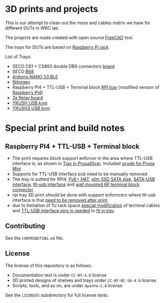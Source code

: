 <!--
SPDX-FileCopyrightText: Huawei Inc.

SPDX-License-Identifier: CC-BY-4.0
-->

# 3D prints and projects


This is our attempt to clean out the mess and cables matrix we have for different DUTs in WRC lab.

The projects are made created with open source [FreeCAD](https://www.freecadweb.org) tool.

The trays for DUTs are based on [Raspberry Pi rack](https://www.prusaprinters.org/prints/69176-1u-raspberry-pi-rack-with-moduler-trays/files)

List of Trays:

- SECO C61 + CS863 double DB9 connectors [board](SBCB68_tray.png) 
- SECO [B68](SBCB68_tray.png)
- [Arduino NANO 33 BLE ](Arduino_Nano_33_BLE_tray.png)
- [Nitrogen](3D_shelves/Nitrogen_tray.png)
- Raspberry PI4 + TTL-USB + Terminal block [RPI tray](3D_shelves/trpi4-1-rpi4-tray-all.png) (modified version of [Raspberry PI4](https://www.prusaprinters.org/prints/69176-1u-raspberry-pi-rack-with-moduler-trays/files))
- [3x Relay board ](3D_shelves/relay_tray-Relay_tray.png)
- [YKUSH USB kvm](3D_shelves/ykush_tray.png)
- [YKUSH3 USB kvm](3D_shelves/ykush3_tray.png)


# Special print and build notes

## Raspberry PI4 + TTL-USB + Terminal block

* The print requires block support enforcer in the area where TTL-USB interface is, as shown in [Tray in PrusaSlicer](trpi4-prusaslicer.png). Included [gcode for Prusa Mini](trpi4-1-rpi4-tray-all_0.2mm_PETG_MINI_7h23m.gcode) 
* Supports for TTL-USB interface pcb need to be manually removed
* The tray is suitted for RPi4, [PoE+ HAT](https://www.amazon.de/gp/product/B0928ZD7QQ), [slim SSD SATA disk](https://www.komputronik.pl/product/376298/kingston-ssd-a400-120gb.html), [SATA-USB interface](https://www.amazon.de/-/en/gp/product/B06XCV1W97), [ttl-usb interface](https://www.aliexpress.com/item/32786625237.html) and [wall mounted 6P terminal block connector](https://www.aliexpress.com/item/10000003892271.html)
* rpi tray 3D print should be done with support enforncers where ttl-usb interface is that [need to be removed after print](remove_supports.png).
* due to limitation of 1U rack space [special modification](bend_connectors.png) of terminal cables and [TTL-USB interface pins is needed](bend_pins.png) to [fit in tray](rpi_assembly.png)

## Contributing

See the `CONTRIBUTING.md` file.

## License

The license of this repository is as follows:

* Documentation text is under `CC-BY-4.0` license
* 3D printed designs of shelves and trays under `CC-BY-NC-SA-4.0` license
* Scripts, tools, and so on, are under `Apache-2.0` license

See the `LICENSES` subdirectory for full license texts.
